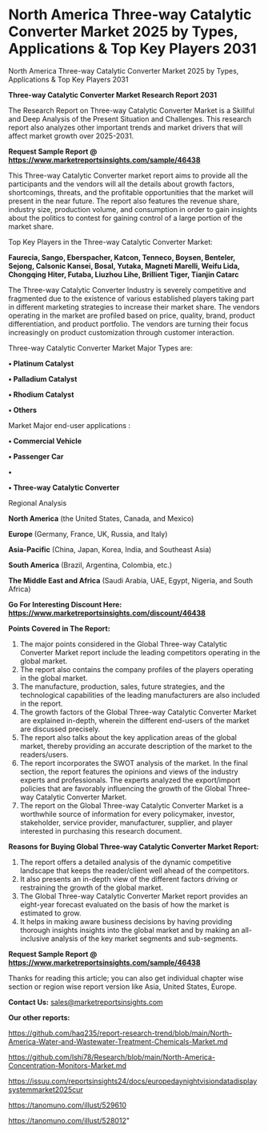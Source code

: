 # North America Three-way Catalytic Converter Market 2025 by Types, Applications & Top Key Players 2031
North America Three-way Catalytic Converter Market 2025 by Types, Applications & Top Key Players 2031

<strong>Three-way Catalytic Converter Market Research Report 2031</strong>

The Research Report on Three-way Catalytic Converter Market is a Skillful and Deep Analysis of the Present Situation and Challenges. This research report also analyzes other important trends and market drivers that will affect market growth over 2025-2031.

<strong>Request Sample Report @ <a href=https://www.marketreportsinsights.com/sample/46438>https://www.marketreportsinsights.com/sample/46438</a></strong>

This Three-way Catalytic Converter market report aims to provide all the participants and the vendors will all the details about growth factors, shortcomings, threats, and the profitable opportunities that the market will present in the near future. The report also features the revenue share, industry size, production volume, and consumption in order to gain insights about the politics to contest for gaining control of a large portion of the market share.

Top Key Players in the Three-way Catalytic Converter Market:

<strong>Faurecia, Sango, Eberspacher, Katcon, Tenneco, Boysen, Benteler, Sejong, Calsonic Kansei, Bosal, Yutaka, Magneti Marelli, Weifu Lida, Chongqing Hiter, Futaba, Liuzhou Lihe, Brillient Tiger, Tianjin Catarc</strong>

The Three-way Catalytic Converter Industry is severely competitive and fragmented due to the existence of various established players taking part in different marketing strategies to increase their market share. The vendors operating in the market are profiled based on price, quality, brand, product differentiation, and product portfolio. The vendors are turning their focus increasingly on product customization through customer interaction.

Three-way Catalytic Converter Market Major Types are:

<strong>•  Platinum Catalyst

•  Palladium Catalyst

•  Rhodium Catalyst

•  Others</strong>

Market Major end-user applications :

<strong>•  Commercial Vehicle

•  Passenger Car

•  

•  Three-way Catalytic Converter</strong>

Regional Analysis

</u><strong><b>North America</b></strong> (the United States, Canada, and Mexico)

<strong><b>Europe </b></strong>(Germany, France, UK, Russia, and Italy)

<strong><b>Asia-Pacific</b></strong> (China, Japan, Korea, India, and Southeast Asia)

<strong><b>South America</b></strong> (Brazil, Argentina, Colombia, etc.)

<strong><b>The Middle East and Africa</b></strong> (Saudi Arabia, UAE, Egypt, Nigeria, and South Africa)

<strong>Go For Interesting Discount Here: <a href=https://www.marketreportsinsights.com/discount/46438>https://www.marketreportsinsights.com/discount/46438</a></strong>

<strong>Points Covered in The Report:</strong>
<ol>
  <li>The major points considered in the Global Three-way Catalytic Converter Market report include the leading competitors operating in the global market.</li>
  <li>The report also contains the company profiles of the players operating in the global market.</li>
  <li>The manufacture, production, sales, future strategies, and the technological capabilities of the leading manufacturers are also included in the report.</li>
  <li>The growth factors of the Global Three-way Catalytic Converter Market are explained in-depth, wherein the different end-users of the market are discussed precisely.</li>
  <li>The report also talks about the key application areas of the global market, thereby providing an accurate description of the market to the readers/users.</li>
  <li>The report incorporates the SWOT analysis of the market. In the final section, the report features the opinions and views of the industry experts and professionals. The experts analyzed the export/import policies that are favorably influencing the growth of the Global Three-way Catalytic Converter Market.</li>
  <li>The report on the Global Three-way Catalytic Converter Market is a worthwhile source of information for every policymaker, investor, stakeholder, service provider, manufacturer, supplier, and player interested in purchasing this research document.</li>
</ol>
<strong>Reasons for Buying Global Three-way Catalytic Converter Market Report:</strong>

<ol>
  <li>The report offers a detailed analysis of the dynamic competitive landscape that keeps the reader/client well ahead of the competitors.</li>
  <li>It also presents an in-depth view of the different factors driving or restraining the growth of the global market.</li>
  <li>The Global Three-way Catalytic Converter Market report provides an eight-year forecast evaluated on the basis of how the market is estimated to grow.</li>
  <li>It helps in making aware business decisions by having providing thorough insights insights into the global market and by making an all-inclusive analysis of the key market segments and sub-segments.</li>
</ol>
<strong>Request Sample Report @ <a href=https://www.marketreportsinsights.com/sample/46438>https://www.marketreportsinsights.com/sample/46438</a></strong>


Thanks for reading this article; you can also get individual chapter wise section or region wise report version like Asia, United States, Europe.

<strong>Contact Us:</strong>
sales@marketreportsinsights.com

<strong>Our other reports:</strong>

<a href=https://github.com/haq235/report-research-trend/blob/main/North-America-Water-and-Wastewater-Treatment-Chemicals-Market.md>https://github.com/haq235/report-research-trend/blob/main/North-America-Water-and-Wastewater-Treatment-Chemicals-Market.md</a>

<a href=https://github.com/Ishi78/Research/blob/main/North-America-Concentration-Monitors-Market.md>https://github.com/Ishi78/Research/blob/main/North-America-Concentration-Monitors-Market.md</a>

<a href=https://issuu.com/reportsinsights24/docs/europedaynightvisiondatadisplaysystemmarket2025cur>https://issuu.com/reportsinsights24/docs/europedaynightvisiondatadisplaysystemmarket2025cur</a>

<a href=https://tanomuno.com/illust/529610>https://tanomuno.com/illust/529610</a>

<a href=https://tanomuno.com/illust/528012>https://tanomuno.com/illust/528012</a>"
